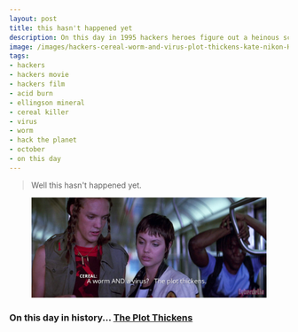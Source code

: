 ```yaml
---
layout: post
title: this hasn't happened yet
description: On this day in 1995 hackers heroes figure out a heinous scheme to capsize oil tankers with a virus, cover criminal worm activity, and frame hackers. The plot thickens.
image: /images/hackers-cereal-worm-and-virus-plot-thickens-kate-nikon-HD-cyberdelianyc-site.jpg
tags: 
- hackers
- hackers movie
- hackers film
- acid burn
- ellingson mineral
- cereal killer
- virus
- worm
- hack the planet
- october
- on this day
---
```


> Well this hasn't happened yet.

<figure class="figure">
<img class="figure-img img-fluid" loading="lazy" src="/images/hackers-cereal-worm-and-virus-plot-thickens-kate-nikon-HD-cyberdelianyc-site.jpg" alt="Scene from Hackers (1995) film with the characters Cereal Killer, Acid Burn and Lord Nikon on a subway car holding a piece of computer paper intently as they discuss and realize a key detail of a heinous scheme framing their friends (Lord Nikon leans against subway door area head in hands in anger/dismay). Cereal exclaims 'A worm AND a virus? The plot thickens.'">
</figure>

### On this day in history... [The Plot Thickens](/posts/the-plot-thickens)